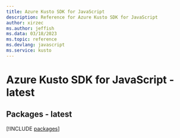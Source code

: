 ```yaml
---
title: Azure Kusto SDK for JavaScript
description: Reference for Azure Kusto SDK for JavaScript
author: xirzec
ms.author: jeffish
ms.data: 03/18/2023
ms.topic: reference
ms.devlang: javascript
ms.service: kusto
---
```

# Azure Kusto SDK for JavaScript - latest
## Packages - latest
[!INCLUDE [packages](kusto-index.md)]